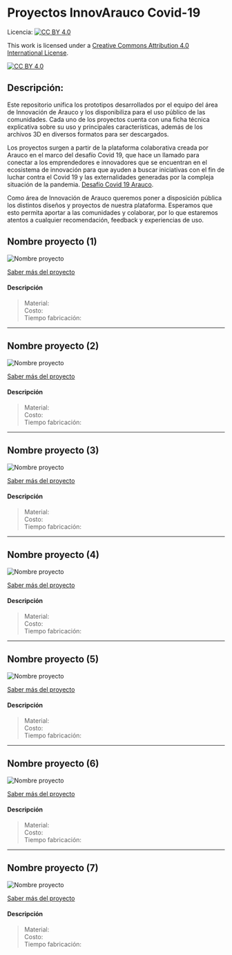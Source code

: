 # Proyectos InnovArauco Covid-19

Licencia: [![CC BY 4.0][cc-by-shield]][cc-by]

This work is licensed under a [Creative Commons Attribution 4.0 International
License][cc-by].

[![CC BY 4.0][cc-by-image]][cc-by]

[cc-by]: http://creativecommons.org/licenses/by/4.0/
[cc-by-image]: https://i.creativecommons.org/l/by/4.0/88x31.png
[cc-by-shield]: https://img.shields.io/badge/License-CC%20BY%204.0-lightgrey.svg

## Descripción:

Este repositorio unifica los prototipos desarrollados por el equipo del área de Innovación de Arauco y los disponibiliza para el uso público de las comunidades. Cada uno de los proyectos cuenta con una ficha técnica explicativa sobre su uso y principales características, además de los archivos 3D en diversos formatos para ser descargados.

Los proyectos surgen a partir de la plataforma colaborativa creada por Arauco en el marco del desafío Covid 19, que hace un llamado para conectar a los emprendedores e innovadores que se encuentran en el ecosistema de innovación para que ayuden a buscar iniciativas con el fin de luchar contra el Covid 19 y las externalidades generadas por la compleja situación de la pandemia. [Desafío Covid 19 Arauco](https://arauco.brightidea.com/covid19).

Como área de Innovación de Arauco queremos poner a disposición pública los distintos diseños y proyectos de nuestra plataforma. Esperamos que esto permita aportar a las comunidades y colaborar, por lo que estaremos atentos a cualquier recomendación, feedback y experiencias de uso.
 
## Nombre proyecto (1)

![Nombre proyecto](/descansa-orejas/images/descansa-orejas-1.jpg)

[Saber más del proyecto](/descansa-orejas/README.md)

#### Descripción
> Material:\
> Costo:\
> Tiempo fabricación:

***

## Nombre proyecto (2)

![Nombre proyecto](/descansa-orejas/images/descansa-orejas-1.jpg)

[Saber más del proyecto](/descansa-orejas/README.md)

#### Descripción
> Material:\
> Costo:\
> Tiempo fabricación:

***

## Nombre proyecto (3)

![Nombre proyecto](/descansa-orejas/images/descansa-orejas-1.jpg)

[Saber más del proyecto](/descansa-orejas/README.md)

#### Descripción
> Material:\
> Costo:\
> Tiempo fabricación:

***

## Nombre proyecto (4)

![Nombre proyecto](/descansa-orejas/images/descansa-orejas-1.jpg)

[Saber más del proyecto](/descansa-orejas/README.md)

#### Descripción
> Material:\
> Costo:\
> Tiempo fabricación:

***

## Nombre proyecto (5)

![Nombre proyecto](/descansa-orejas/images/descansa-orejas-1.jpg)

[Saber más del proyecto](/descansa-orejas/README.md)

#### Descripción
> Material:\
> Costo:\
> Tiempo fabricación:

***

## Nombre proyecto (6)

![Nombre proyecto](/descansa-orejas/images/descansa-orejas-1.jpg)

[Saber más del proyecto](/descansa-orejas/README.md)

#### Descripción
> Material:\
> Costo:\
> Tiempo fabricación:

***

## Nombre proyecto (7)

![Nombre proyecto](/descansa-orejas/images/descansa-orejas-1.jpg)

[Saber más del proyecto](/descansa-orejas/README.md)

#### Descripción
> Material:\
> Costo:\
> Tiempo fabricación: